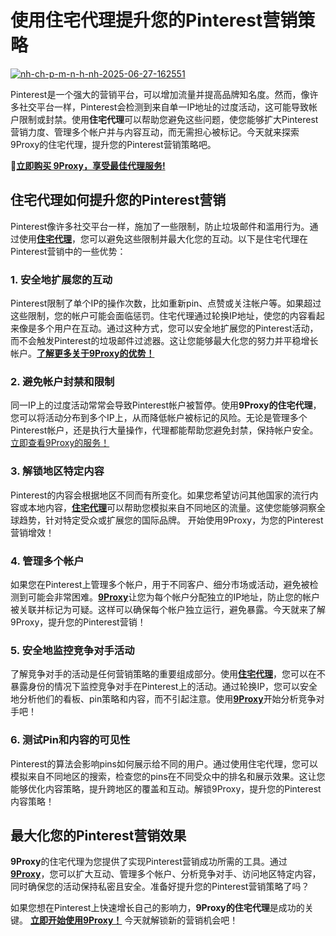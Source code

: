 # 使用住宅代理提升您的Pinterest营销策略

<a href='https://postimages.org/' target='_blank'><img src='https://i.postimg.cc/c43GZ5Xj/nh-ch-p-m-n-h-nh-2025-06-27-162551.png' border='0' alt='nh-ch-p-m-n-h-nh-2025-06-27-162551'/></a>

Pinterest是一个强大的营销平台，可以增加流量并提高品牌知名度。然而，像许多社交平台一样，Pinterest会检测到来自单一IP地址的过度活动，这可能导致帐户限制或封禁。使用**住宅代理**可以帮助您避免这些问题，使您能够扩大Pinterest营销力度、管理多个帐户并与内容互动，而无需担心被标记。今天就来探索9Proxy的住宅代理，提升您的Pinterest营销策略吧。

🌱[**立即购买 9Proxy，享受最佳代理服务!**](https://the9proxy.short.gy/github-pricing-lucas888)

## 住宅代理如何提升您的Pinterest营销

Pinterest像许多社交平台一样，施加了一些限制，防止垃圾邮件和滥用行为。通过使用[**住宅代理**](https://the9proxy.short.gy/github-pricing-lucas888)，您可以避免这些限制并最大化您的互动。以下是住宅代理在Pinterest营销中的一些优势：

### 1. 安全地扩展您的互动
Pinterest限制了单个IP的操作次数，比如重新pin、点赞或关注帐户等。如果超过这些限制，您的帐户可能会面临惩罚。住宅代理通过轮换IP地址，使您的内容看起来像是多个用户在互动。通过这种方式，您可以安全地扩展您的Pinterest活动，而不会触发Pinterest的垃圾邮件过滤器。这让您能够最大化您的努力并平稳增长帐户。[**了解更多关于9Proxy的优势！**](https://the9proxy.short.gy/github-homepage-lucas888)

### 2. 避免帐户封禁和限制
同一IP上的过度活动常常会导致Pinterest帐户被暂停。使用**9Proxy的住宅代理**，您可以将活动分布到多个IP上，从而降低帐户被标记的风险。无论是管理多个Pinterest帐户，还是执行大量操作，代理都能帮助您避免封禁，保持帐户安全。[立即查看9Proxy的服务！](https://the9proxy.short.gy/github-homepage-lucas888)

### 3. 解锁地区特定内容
Pinterest的内容会根据地区不同而有所变化。如果您希望访问其他国家的流行内容或本地内容，[**住宅代理**](https://the9proxy.short.gy/github-pricing-lucas888)可以帮助您模拟来自不同地区的流量。这使您能够洞察全球趋势，针对特定受众或扩展您的国际品牌。 开始使用9Proxy，为您的Pinterest营销增效！

### 4. 管理多个帐户
如果您在Pinterest上管理多个帐户，用于不同客户、细分市场或活动，避免被检测到可能会非常困难。[**9Proxy**](https://the9proxy.short.gy/github-homepage-lucas888)让您为每个帐户分配独立的IP地址，防止您的帐户被关联并标记为可疑。这样可以确保每个帐户独立运行，避免暴露。今天就来了解9Proxy，提升您的Pinterest营销！

### 5. 安全地监控竞争对手活动
了解竞争对手的活动是任何营销策略的重要组成部分。使用[**住宅代理**](https://the9proxy.short.gy/github-homepage-lucas888)，您可以在不暴露身份的情况下监控竞争对手在Pinterest上的活动。通过轮换IP，您可以安全地分析他们的看板、pin策略和内容，而不引起注意。使用[**9Proxy**](https://the9proxy.short.gy/github-homepage-lucas888)开始分析竞争对手吧！

### 6. 测试Pin和内容的可见性
Pinterest的算法会影响pins如何展示给不同的用户。通过使用住宅代理，您可以模拟来自不同地区的搜索，检查您的pins在不同受众中的排名和展示效果。这让您能够优化内容策略，提升跨地区的覆盖和互动。解锁9Proxy，提升您的Pinterest内容策略！

## 最大化您的Pinterest营销效果

**9Proxy**的住宅代理为您提供了实现Pinterest营销成功所需的工具。通过[**9Proxy**](https://the9proxy.short.gy/github-homepage-lucas888)，您可以扩大互动、管理多个帐户、分析竞争对手、访问地区特定内容，同时确保您的活动保持私密且安全。准备好提升您的Pinterest营销策略了吗？

如果您想在Pinterest上快速增长自己的影响力，**9Proxy的住宅代理**是成功的关键。 [**立即开始使用9Proxy！**](https://the9proxy.short.gy/github-pricing-lucas888) 今天就解锁新的营销机会吧！


